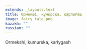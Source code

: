 ```yaml
---
extends: _layouts.text
title: Өрмекші, құмырсқа, қарлығаш
image: fairy_tale.png
kazakh: ""
russian: ""
---
```

Ormekshi, kumurska, karlygash
